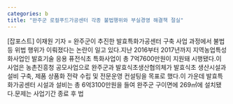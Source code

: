 ```yaml
---
categories: b
title: "완주군 로컬푸드가공센터 각종 불법행위와 부실경영 해결책 절실"
---
```

[잡포스트] 이재원 기자 = 완주군이 추진한 발효특화가공센터 구축 사업 과정에서 불법 등 위법 행위가 이뤄졌다는 논란이 일고 있다.지난 2016부터 2017년까지 지역농업특성화사업인 발효기술 응용 퓨전식초 특화사업이 총 7억7600만원이 지원돼 시행됐다.이 사업은 농촌진흥청 공모사업으로 완주군과 발효식초생산협의체가 발효식초 생산시설과 설비 구축, 제품 상품화 전략 수립 및 전문운영 컨설팅을 목표로 했다.이 가운데 발효특화가공센터 시설과 설비는 총 6억3100만원을 들여 완주군 구이면에 269㎡에 설치됐다.문제는 사업기간 종료 후 법